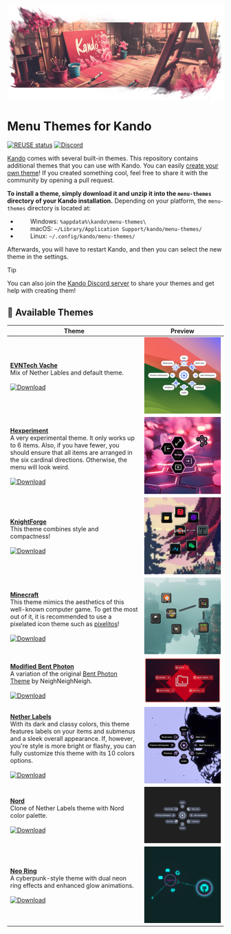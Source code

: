 <!--
SPDX-FileCopyrightText: Simon Schneegans <code@simonschneegans.de>
SPDX-License-Identifier: CC-BY-4.0
-->

<p align="center">
  <img src="banner.png" />
</p>

# Menu Themes for Kando

[![REUSE status](https://api.reuse.software/badge/github.com/kando-menu/menu-themes)](https://api.reuse.software/info/github.com/kando-menu/menu-themes)
[![Discord](https://img.shields.io/discord/1124300911574003732?logo=discord&label=Discord&color=%235865f2)](https://discord.gg/hZwbVSDkhy)

[Kando](https://github.com/kando-menu/kando) comes with several built-in themes.
This repository contains additional themes that you can use with Kando.
You can easily [create your own theme](https://kando.menu/create-menu-themes/)!
If you created something cool, feel free to share it with the community by opening a pull request.

**To install a theme, simply download it and unzip it into the `menu-themes` directory of your Kando installation.**
Depending on your platform, the `menu-themes` directory is located at:

- <img height="14" width="26" src="https://upload.wikimedia.org/wikipedia/commons/c/c4/Windows_logo_-_2021_%28Black%29.svg" /> Windows: `%appdata%\kando\menu-themes\`
- <img height="14" width="26" src="https://cdn.simpleicons.org/apple" /> macOS: `~/Library/Application Support/kando/menu-themes/`
- <img height="14" width="26" src="https://cdn.simpleicons.org/linux/black" /> Linux: `~/.config/kando/menu-themes/`

Afterwards, you will have to restart Kando, and then you can select the new theme in the settings.

> [!TIP]
> You can also join the [Kando Discord server](https://discord.gg/hZwbVSDkhy) to share your themes and get help with creating them!

## :art: Available Themes

| Theme                                                                                                                                                                                                                                                                                                                                                                                                                                                            | Preview                                               |
| ---------------------------------------------------------------------------------------------------------------------------------------------------------------------------------------------------------------------------------------------------------------------------------------------------------------------------------------------------------------------------------------------------------------------------------------------------------------- | ----------------------------------------------------- |
| [**EVNTech Vache**](./themes/evntech-vache/)<br>Mix of Nether Lables and default theme.<br><br>[![Download](https://img.shields.io/badge/🡇-Download-blue?style=flat)](https://github.com/kando-menu/menu-themes/releases/latest/download/evntech-vache.zip)                                                                                                                                                                                                      | ![preview](./themes/evntech-vache/preview.jpg)        |
| [**Hexperiment**](./themes/hexperiment/) <br>A very experimental theme. It only works up to 6 items. Also, if you have fewer, you should ensure that all items are arranged in the six cardinal directions. Otherwise, the menu will look weird. <br> <br> [![Download](https://img.shields.io/badge/🡇-Download-blue?style=flat)](https://github.com/kando-menu/menu-themes/releases/latest/download/hexperiment.zip)                                            | ![preview](./themes/hexperiment/preview.jpg)          |
| [**KnightForge**](./themes/knight-forge/) <br>This theme combines style and compactness! <br> <br> [![Download](https://img.shields.io/badge/🡇-Download-blue?style=flat)](https://github.com/kando-menu/menu-themes/releases/latest/download/knight-forge.zip)                                                                                                                                                                                                   | ![preview](./themes/knight-forge/preview.jpg)         |
| [**Minecraft**](./themes/minecraft) <br>This theme mimics the aesthetics of this well-known computer game. To get the most out of it, it is recommended to use a pixelated icon theme such as [pixelitos](https://github.com/ItzSelenux/pixelitos-icon-theme)! <br> <br> [![Download](https://img.shields.io/badge/🡇-Download-blue?style=flat)](https://github.com/kando-menu/menu-themes/releases/latest/download/minecraft.zip)                                | ![preview](./themes/minecraft/preview.jpg)            |
| [**Modified Bent Photon**](./themes/modified-bent-photon/)<br>A variation of the original [Bent Photon Theme](https://github.com/NeighNeighNeigh/Kando_Themes) by NeighNeighNeigh. <br> <br> [![Download](https://img.shields.io/badge/🡇-Download-blue?style=flat)](https://github.com/kando-menu/menu-themes/releases/latest/download/modified-bent-photon.zip)                                                                                                 | ![preview](./themes/modified-bent-photon/preview.jpg) |
| [**Nether Labels**](./themes/nether-labels/)<br>With its dark and classy colors, this theme features labels on your items and submenus and a sleek overall appearance. If, however, you're style is more bright or flashy, you can fully customize this theme with its 10 colors options. <br> <br> [![Download](https://img.shields.io/badge/🡇-Download-blue?style=flat)](https://github.com/kando-menu/menu-themes/releases/latest/download/nether-labels.zip) | ![preview](./themes/nether-labels/preview.jpg)        |
| [**Nord**](./themes/nord/) <br>Clone of Nether Labels theme with Nord color palette. <br> <br> [![Download](https://img.shields.io/badge/🡇-Download-blue?style=flat)](https://github.com/kando-menu/menu-themes/releases/latest/download/nord.zip)                                                                                                                                                                                                               | ![preview](./themes/nord/preview.jpg)                 |
| [**Neo Ring**](./themes/neo-ring/) <br>A cyberpunk-style theme with dual neon ring effects and enhanced glow animations. <br> <br> [![Download](https://img.shields.io/badge/🡇-Download-blue?style=flat)](https://github.com/kando-menu/menu-themes/releases/latest/download/neo-ring.zip)                                                                                                                                                                       | ![preview](./themes/neo-ring/preview.jpg)             |
